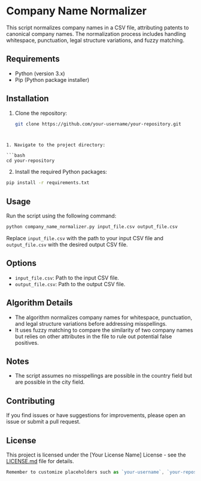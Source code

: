 # Company Name Normalizer

This script normalizes company names in a CSV file, attributing patents to canonical company names. The normalization process includes handling whitespace, punctuation, legal structure variations, and fuzzy matching.

## Requirements

- Python (version 3.x)
- Pip (Python package installer)

## Installation

1. Clone the repository:

   ```bash
   git clone https://github.com/your-username/your-repository.git
   ```

````


1. Navigate to the project directory:

```bash
cd your-repository
````

2. Install the required Python packages:

```bash
pip install -r requirements.txt
```

## Usage

Run the script using the following command:

```bash
python company_name_normalizer.py input_file.csv output_file.csv
```

Replace `input_file.csv` with the path to your input CSV file and `output_file.csv` with the desired output CSV file.

## Options

- `input_file.csv`: Path to the input CSV file.
- `output_file.csv`: Path to the output CSV file.

## Algorithm Details

- The algorithm normalizes company names for whitespace, punctuation, and legal structure variations before addressing misspellings.
- It uses fuzzy matching to compare the similarity of two company names but relies on other attributes in the file to rule out potential false positives.

## Notes

- The script assumes no misspellings are possible in the country field but are possible in the city field.

## Contributing

If you find issues or have suggestions for improvements, please open an issue or submit a pull request.

## License

This project is licensed under the [Your License Name] License - see the [LICENSE.md](https://chat.openai.com/c/LICENSE.md) file for details.

```javascript
Remember to customize placeholders such as `your-username`, `your-repository`, and `[Your License Name]` with the relevant information for your script and repository.
```
